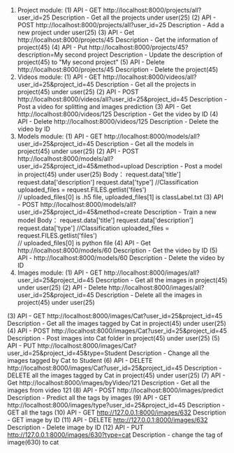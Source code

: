 1. Project module:
(1) API  - GET   http://localhost:8000/projects/all?user_id=25
     Description - Get all the projects under user(25)
(2) API -  POST http://localhost:8000/projects/all?user_id=25
      Description - Add a new project under user(25)
(3) API -  Get http://localhost:8000/projects/45
      Description - Get the information of project(45) 
(4) API -  Put http://localhost:8000/projects/45?description=My second project
      Description - Update the description of project(45) to "My second project"
(5) API -  Delete http://localhost:8000/projects/45
      Description - Delete the project(45) 
2. Videos module:
            (1) API  - GET   http://localhost:8000/videos/all?user_id=25&project_id=45
     Description - Get all the projects in project(45) under user(25)
(2) API -  POST http://localhost:8000/videos/all?user_id=25&project_id=45
      Description - Post a video for splitting and images prediction
(3) API -  Get http://localhost:8000/videos/125
      Description - Get the video by ID
(4) API -  Delete http://localhost:8000/videos/125
      Description - Delete the video by ID  
3. Models module:
(1) API  - GET   http://localhost:8000/models/all?user_id=25&project_id=45
     Description - Get all the models in project(45) under user(25)
(2) API -  POST http://localhost:8000/models/all?user_id=25&project_id=45&method=upload
      Description - Post a model in project(45) under user(25)
      Body：
               request.data['title']  
               request.data['description']
               request.data['type']     //Classification
               uploaded_files = request.FILES.getlist('files')  
               //  uploaded_files[0] is .h5 file,  uploaded_files[1] is classLabel.txt
(3) API -  POST http://localhost:8000/models/all?user_id=25&project_id=45&method=create
      Description - Train a new model
      Body：
                request.data['title']
                request.data['description']
                request.data['type']   //Classification
                uploaded_files = request.FILES.getlist('files')  
                // uploaded_files[0] is python file
            (4) API -  Get http://localhost:8000/models/60
      Description - Get the video by ID
(5) API -  http://localhost:8000/models/60
      Description - Delete the video by ID  
4. Images module:
(1) API  - GET  http://localhost:8000/images/all?user_id=25&project_id=45
     Description - Get all the images in project(45) under user(25)
(2) API  - Delete  http://localhost:8000/images/all?user_id=25&project_id=45
     Description - Delete all the images in project(45) under user(25)

(3) API -  GET http://localhost:8000/images/Cat?user_id=25&project_id=45
      Description - Get all the images tagged by Cat in project(45) under user(25)
(4) API -  POST http://localhost:8000/images/Cat?user_id=25&project_id=45
      Description - Post images into Cat folder in project(45) under user(25)
(5) API -  PUT http://localhost:8000/images/Cat?user_id=25&project_id=45&type=Student
      Description - Change all the images tagged by Cat to Student
(6) API -  DELETE http://localhost:8000/images/Cat?user_id=25&project_id=45
      Description - DELETE all the images tagged by Cat in project(45) under user(25)
(7) API -  Get http://localhost:8000/images/byVideo/121
     Description - Get all the images from video 121
(8) API - POST http://localhost:8000/images/predict
     Description - Predict all the tags by images
(9) API - GET  http://localhost:8000/images/type?user_id=25&project_id=45
     Description - GET all the tags
(10) API - GET http://127.0.0.1:8000/images/632
       Description - GET image by ID
(11) API - DELETE http://127.0.0.1:8000/images/632
       Description - Delete image by ID
(12) API - PUT http://127.0.0.1:8000/images/630?type=cat
       Description - change the tag of image(630) to cat
